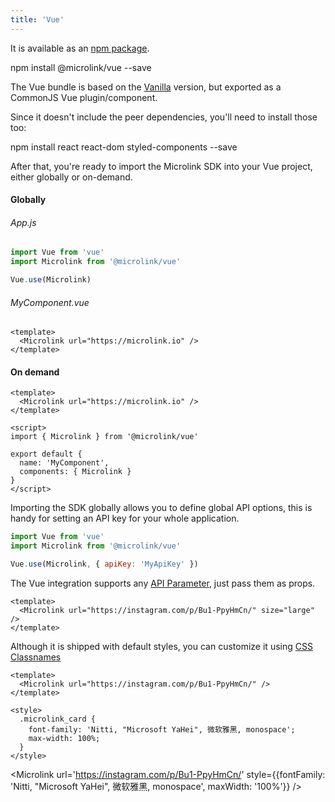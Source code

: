 ```yaml
---
title: 'Vue'
---
```


It is available as an [npm package](https://www.npmjs.com/package/@microlink/vue).

<Terminal>npm install @microlink/vue --save</Terminal>

The Vue bundle is based on the [Vanilla](/docs/sdk/integrations/vanilla) version, but exported as a CommonJS Vue plugin/component.

Since it doesn't include the peer dependencies, you'll need to install those too:

<Terminal>npm install react react-dom styled-components --save</Terminal>

After that, you're ready to import the Microlink SDK into your Vue project, either globally or on-demand.

#### Globally

###### App.js
```js
import Vue from 'vue'
import Microlink from '@microlink/vue'

Vue.use(Microlink)
```

###### MyComponent.vue
```vue
<template>
  <Microlink url="https://microlink.io" />
</template>
```

#### On demand

```vue
<template>
  <Microlink url="https://microlink.io" />
</template>

<script>
import { Microlink } from '@microlink/vue'

export default {
  name: 'MyComponent',
  components: { Microlink }
}
</script>
```

Importing the SDK globally allows you to define global API options, this is handy for setting an API key for your whole application.

```js
import Vue from 'vue'
import Microlink from '@microlink/vue'

Vue.use(Microlink, { apiKey: 'MyApiKey' })
```

The Vue integration supports any [API Parameter](/api-parameter), just pass them as props.

```vue
<template>
  <Microlink url="https://instagram.com/p/Bu1-PpyHmCn/" size="large" />
</template>
```

<Microlink url='https://instagram.com/p/Bu1-PpyHmCn/' size="large" />

Although it is shipped with default styles, you can customize it using [CSS Classnames](docs/sdk/getting-started/considerations/#css-classnames)

```vue
<template>
  <Microlink url="https://instagram.com/p/Bu1-PpyHmCn/" />
</template>

<style>
  .microlink_card {
    font-family: 'Nitti, "Microsoft YaHei", 微软雅黑, monospace';
    max-width: 100%;
  }
</style>
```

<Microlink url='https://instagram.com/p/Bu1-PpyHmCn/' style={{fontFamily: 'Nitti, "Microsoft YaHei", 微软雅黑, monospace', maxWidth: '100%'}} />
